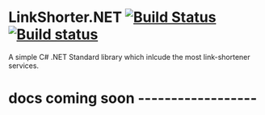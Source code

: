 # LinkShorter.NET [![Build Status](https://styleci.io/repos/128944187/shield?branch=master)](https://travis-ci.org/Gabboxl/LinkShorterDotNET) [![Build status](https://ci.appveyor.com/api/projects/status/x4226952m4234033?svg=false)](https://ci.appveyor.com/project/Gabboxl/linkshorterdotnet)
A simple C# .NET Standard library which inlcude the most link-shortener services.




  # docs coming soon  ------------------
